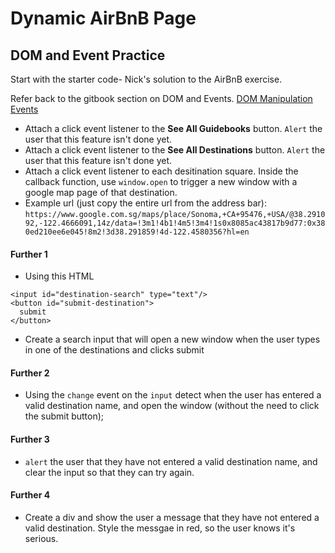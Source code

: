 # Dynamic AirBnB Page

## DOM and Event Practice

Start with the starter code- Nick's solution to the AirBnB exercise.

Refer back to the gitbook section on DOM and Events.
[DOM Manipulation](https://wdi-sg.github.io/gitbook-2018/02-js/js-dom-events/readme.html)
[Events](https://wdi-sg.github.io/gitbook-2018/02-js/js-dom-events/readme.html#events)

- Attach a click event listener to the **See All Guidebooks** button. `Alert` the user that this feature isn't done yet.
- Attach a click event listener to the **See All Destinations** button. `Alert` the user that this feature isn't done yet.
- Attach a click event listener to each desitination square. Inside the callback function, use `window.open` to trigger a new window with a google map page of that destination.
- Example url (just copy the entire url from the address bar): `https://www.google.com.sg/maps/place/Sonoma,+CA+95476,+USA/@38.291092,-122.4666091,14z/data=!3m1!4b1!4m5!3m4!1s0x8085ac43817b9d77:0x380ed210ee6e045!8m2!3d38.291859!4d-122.4580356?hl=en`

#### Further 1
- Using this HTML
```
<input id="destination-search" type="text"/>
<button id="submit-destination">
  submit
</button>
```
- Create a search input that will open a new window when the user types in one of the destinations and clicks submit
#### Further 2
- Using the `change` event on the `input` detect when the user has entered a valid destination name, and open the window (without the need to click the submit button);
#### Further 3
- `alert` the user that they have not entered a valid destination name, and clear the input so that they can try again.
#### Further 4
- Create a div and show the user a message that they have not entered a valid destination. Style the messgae in red, so the user knows it's serious.
